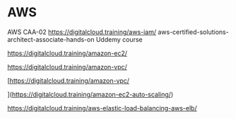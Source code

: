 # AWS
AWS CAA-02 
https://digitalcloud.training/aws-iam/
aws-certified-solutions-architect-associate-hands-on Uddemy course

https://digitalcloud.training/amazon-ec2/

https://digitalcloud.training/amazon-vpc/

[https://digitalcloud.training/amazon-vpc/


](https://digitalcloud.training/amazon-ec2-auto-scaling/)

https://digitalcloud.training/aws-elastic-load-balancing-aws-elb/

